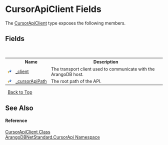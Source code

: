 # CursorApiClient Fields
 

The <a href="8249fa6c-3e6b-265e-1aac-b60225906232">CursorApiClient</a> type exposes the following members.


## Fields
&nbsp;<table><tr><th></th><th>Name</th><th>Description</th></tr><tr><td>![Protected field](media/protfield.gif "Protected field")</td><td><a href="c4fc5ca1-cd35-e70e-01e6-f2566e8076e0">_client</a></td><td>
The transport client used to communicate with the ArangoDB host.</td></tr><tr><td>![Protected field](media/protfield.gif "Protected field")</td><td><a href="888a49be-19f2-88b4-78e6-efcdf3118fe1">_cursorApiPath</a></td><td>
The root path of the API.</td></tr></table>&nbsp;
<a href="#cursorapiclient-fields">Back to Top</a>

## See Also


#### Reference
<a href="8249fa6c-3e6b-265e-1aac-b60225906232">CursorApiClient Class</a><br /><a href="07594271-f588-4e19-bc70-abde35f2665a">ArangoDBNetStandard.CursorApi Namespace</a><br />